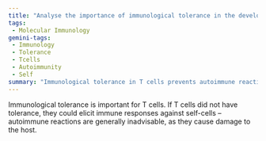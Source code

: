 ```yaml
---
title: "Analyse the importance of immunological tolerance in the development of T cells."
tags:
 - Molecular Immunology
gemini-tags:
 - Immunology
 - Tolerance
 - Tcells
 - Autoimmunity
 - Self
summary: "Immunological tolerance in T cells prevents autoimmune reactions that would harm the host."
---
```

Immunological tolerance is important for T cells. If T cells did not have tolerance, they could elicit immune responses against self-cells – autoimmune reactions are generally inadvisable, as they cause damage to the host.